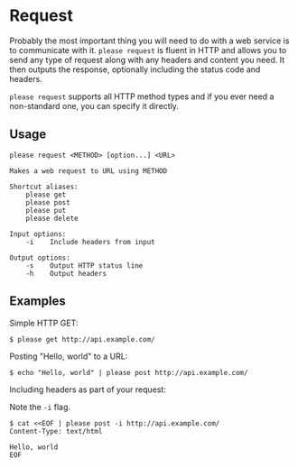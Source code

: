 # Request

Probably the most important thing you will need to do with a web service is to communicate with it. `please request` is fluent in HTTP and allows you to send any type of request along with any headers and content you need. It then outputs the response, optionally including the status code and headers.

`please request` supports all HTTP method types and if you ever need a non-standard one, you can specify it directly.

## Usage

    please request <METHOD> [option...] <URL>

    Makes a web request to URL using METHOD

    Shortcut aliases:
        please get
        please post
        please put
        please delete

    Input options:
        -i    Include headers from input

    Output options:
        -s    Output HTTP status line
        -h    Output headers

## Examples

Simple HTTP GET:

    $ please get http://api.example.com/

Posting "Hello, world" to a URL:

    $ echo "Hello, world" | please post http://api.example.com/

Including headers as part of your request:

Note the `-i` flag.

    $ cat <<EOF | please post -i http://api.example.com/
    Content-Type: text/html

    Hello, world
    EOF
